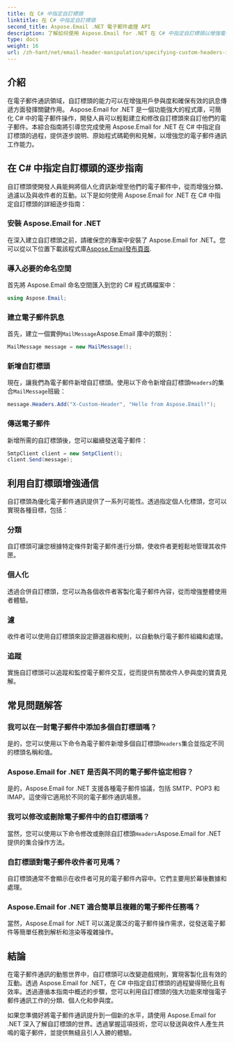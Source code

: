 ```yaml
---
title: 在 C# 中指定自訂標頭
linktitle: 在 C# 中指定自訂標頭
second_title: Aspose.Email .NET 電子郵件處理 API
description: 了解如何使用 Aspose.Email for .NET 在 C# 中指定自訂標頭以增強電子郵件通訊。本逐步指南提供了有關建立個人化電子郵件標題以提高參與度的見解。
type: docs
weight: 16
url: /zh-hant/net/email-header-manipulation/specifying-custom-headers-in-csharp/
---
```



## 介紹

在電子郵件通訊領域，自訂標頭的能力可以在增強用戶參與度和確保有效的訊息傳遞方面發揮關鍵作用。 Aspose.Email for .NET 是一個功能強大的程式庫，可簡化 C# 中的電子郵件操作，開發人員可以輕鬆建立和修改自訂標頭來自訂他們的電子郵件。本綜合指南將引導您完成使用 Aspose.Email for .NET 在 C# 中指定自訂標頭的過程，提供逐步說明、原始程式碼範例和見解，以增強您的電子郵件通訊工作能力。

## 在 C# 中指定自訂標頭的逐步指南

自訂標頭使開發人員能夠將個人化資訊新增至他們的電子郵件中，從而增強分類、過濾以及與收件者的互動。以下是如何使用 Aspose.Email for .NET 在 C# 中指定自訂標頭的詳細逐步指南：

### 安裝 Aspose.Email for .NET

在深入建立自訂標頭之前，請確保您的專案中安裝了 Aspose.Email for .NET。您可以從以下位置下載該程式庫[Aspose.Email發布頁面](https://releases.aspose.com/email/net/).

### 導入必要的命名空間

首先將 Aspose.Email 命名空間匯入到您的 C# 程式碼檔案中：

```csharp
using Aspose.Email;
```

### 建立電子郵件訊息

首先，建立一個實例`MailMessage`Aspose.Email 庫中的類別：

```csharp
MailMessage message = new MailMessage();
```

### 新增自訂標頭

現在，讓我們為電子郵件新增自訂標頭。使用以下命令新增自訂標頭`Headers`的集合`MailMessage`班級：

```csharp
message.Headers.Add("X-Custom-Header", "Hello from Aspose.Email!");
```

### 傳送電子郵件

新增所需的自訂標頭後，您可以繼續發送電子郵件：

```csharp
SmtpClient client = new SmtpClient();
client.Send(message);
```

## 利用自訂標頭增強通信

自訂標頭為優化電子郵件通訊提供了一系列可能性。透過指定個人化標頭，您可以實現各種目標，包括：

### 分類 
 自訂標頭可讓您根據特定條件對電子郵件進行分類，使收件者更輕鬆地管理其收件匣。

### 個人化 
 透過合併自訂標頭，您可以為各個收件者客製化電子郵件內容，從而增強整體使用者體驗。

### 濾 
 收件者可以使用自訂標頭來設定篩選器和規則，以自動執行電子郵件組織和處理。

### 追蹤 
 實施自訂標頭可以追蹤和監控電子郵件交互，從而提供有關收件人參與度的寶貴見解。

## 常見問題解答

### 我可以在一封電子郵件中添加多個自訂標頭嗎？

是的，您可以使用以下命令為電子郵件新增多個自訂標頭`Headers`集合並指定不同的標頭名稱和值。

### Aspose.Email for .NET 是否與不同的電子郵件協定相容？

是的，Aspose.Email for .NET 支援各種電子郵件協議，包括 SMTP、POP3 和 IMAP。這使得它適用於不同的電子郵件通訊場景。

### 我可以修改或刪除電子郵件中的自訂標頭嗎？

當然，您可以使用以下命令修改或刪除自訂標頭`Headers`Aspose.Email for .NET 提供的集合操作方法。

### 自訂標頭對電子郵件收件者可見嗎？

自訂標頭通常不會顯示在收件者可見的電子郵件內容中。它們主要用於幕後數據和處理。

### Aspose.Email for .NET 適合簡單且複雜的電子郵件任務嗎？

當然，Aspose.Email for .NET 可以滿足廣泛的電子郵件操作需求，從發送電子郵件等簡單任務到解析和渲染等複雜操作。

## 結論

在電子郵件通訊的動態世界中，自訂標頭可以改變遊戲規則，實現客製化且有效的互動。透過 Aspose.Email for .NET，在 C# 中指定自訂標頭的過程變得簡化且有效率。透過遵循本指南中概述的步驟，您可以利用自訂標頭的強大功能來增強電子郵件通訊工作的分類、個人化和參與度。

如果您準備好將電子郵件通訊提升到一個新的水平，請使用 Aspose.Email for .NET 深入了解自訂標頭的世界。透過掌握這項技術，您可以發送與收件人產生共鳴的電子郵件，並提供無縫且引人入勝的體驗。